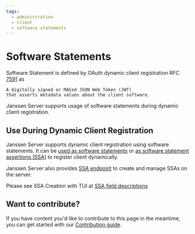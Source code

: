 ```yaml
---
tags:
  - administration
  - client
  - software statements
---
```


# Software Statements

Software Statement is defined by OAuth dynamic client registration RFC
[7591](https://datatracker.ietf.org/doc/html/rfc7591#section-1.2) as

```
A digitally signed or MACed JSON Web Token (JWT) 
that asserts metadata values about the client software.
```

Janssen Server supports usage of software statements during dynamic client registration.

## Use During Dynamic Client Registration

Janssen Server supports dynamic client registration using software statements. It can be
[used as software statements](./../../auth-server/endpoints/client-registration.md#using-software-statement) or
[as software statement assertions (SSA)](../../auth-server/endpoints/client-registration.md#special-mention-about-fapi)
to register client dynamically.

Janssen Server also provides [SSA endpoint](../../auth-server/endpoints/ssa.md) to create and manage SSAs on the server.

Please see SSA Creation with TUI at [SSA field descriptions](./../../config-guide/auth-server-config/ssa-config/#ssa-screen)

## Want to contribute?

If you have content you'd like to contribute to this page in the meantime, you can get started with our [Contribution guide](https://docs.jans.io/head/CONTRIBUTING/).
